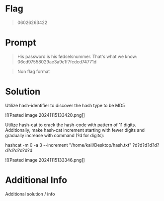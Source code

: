 # Flag

> 06026263422

# Prompt

> His password is his fødselsnummer. That's what we know: 06cd97558029ae3a9e1f7fcdcd74771d

>Non flag format

# Solution

Utilize hash-identifier to discover the hash type to be MD5

![[Pasted image 20241115133420.png]]

Utilize hash-cat to crack the hash-code with pattern of 11 digits. Additionally, make hash-cat increment starting with fewer digits and gradually increase with command (?d for digits):

hashcat -m 0 -a 3 --increment "/home/kali/Desktop/hash.txt" ?d?d?d?d?d?d?d?d?d?d?d

![[Pasted image 20241115133346.png]]
# Additional Info

Additional solution / info